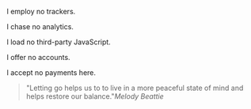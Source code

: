 I employ no trackers.

I chase no analytics.

I load no third-party JavaScript.

I offer no accounts.

I accept no payments here.

> "Letting go helps us to to live in a more peaceful state of mind and helps restore our balance."<cite>Melody Beattie</cite>